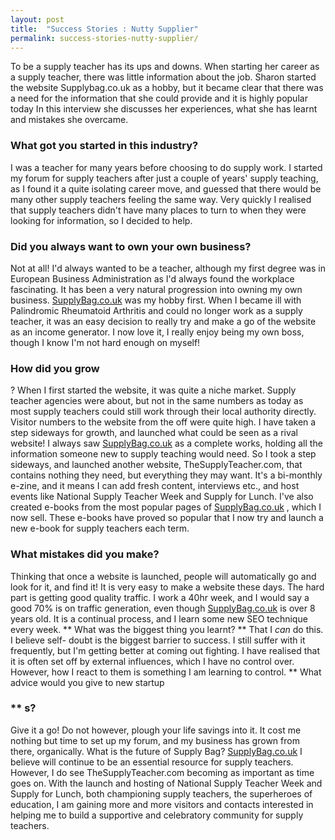 ```yaml
---
layout: post
title:  "Success Stories : Nutty Supplier"
permalink: success-stories-nutty-supplier/
---
```

To be a supply teacher has its ups and downs. When starting her career as a
supply teacher, there was little information about the job. Sharon started the
website Supplybag.co.uk as a hobby, but it became clear that there was a need
for the information that she could provide and it is highly popular today  In
this interview she discusses her experiences, what she has learnt and mistakes
she overcame.  

### What got you started in this industry?

I was a teacher
for many years before choosing to do supply work. I started my forum for
supply teachers after just a couple of years' supply teaching, as I found it a
quite isolating career move, and guessed that there would be many other supply
teachers feeling the same way. Very quickly I realised that supply teachers
didn't have many places to turn to when they were looking for information, so
I decided to help. 

### Did you always want to own your own business?

Not at
all! I'd always wanted to be a teacher, although my first degree was in
European Business Administration as I'd always found the workplace
fascinating. It has been a very natural progression into owning my own
business. [SupplyBag.co.uk](http://supplybag.co.uk/) was my hobby first.
When I became ill with Palindromic Rheumatoid Arthritis and could no longer
work as a supply teacher, it was an easy decision to really try and make a go
of the website as an income generator. I now love it, I really enjoy being my
own boss, though I know I'm not hard enough on myself! 

### How did you grow

? When I first started the website, it was quite a niche market. Supply
teacher agencies were about, but not in the same numbers as today as most
supply teachers could still work through their local authority directly.
Visitor numbers to the website from the off were quite high. I have taken a
step sideways for growth, and launched what could be seen as a rival website!
I always saw [SupplyBag.co.uk](http://supplybag.co.uk/) as a complete works,
holding all the information someone new to supply teaching would need. So I
took a step sideways, and launched another website, TheSupplyTeacher.com, that
contains nothing they need, but everything they may want. It's a bi-monthly
e-zine, and it means I can add fresh content, interviews etc., and host events
like National Supply Teacher Week and Supply for Lunch. I've also created
e-books from the most popular pages of [SupplyBag.co.uk](http://supplybag.co.uk/) , which I now sell. These e-books have proved so
popular that I now try and launch a new e-book for supply teachers each term.

### What mistakes did you make?

Thinking that once a website is launched,
people will automatically go and look for it, and find it! It is very easy to
make a website these days. The hard part is getting good quality traffic. I
work a 40hr week, and I would say a good 70% is on traffic generation, even
though [SupplyBag.co.uk](http://supplybag.co.uk/) is over 8 years old. It is
a continual process, and I learn some new SEO technique every week. ** What
was the biggest thing you learnt? ** That I *can* do this. I believe self-
doubt is the biggest barrier to success. I still suffer with it frequently,
but I'm getting better at coming out fighting. I have realised that it is
often set off by external influences, which I have no control over. However,
how I react to them is something I am learning to control. ** What advice
would you give to new startup 

### ** s?

Give it a go! Do not however, plough
your life savings into it. It cost me nothing but time to set up my forum, and
my business has grown from there, organically. What is the future of Supply
Bag? [SupplyBag.co.uk](http://supplybag.co.uk/) I believe will continue
to be an essential resource for supply teachers. However, I do see
TheSupplyTeacher.com becoming as important as time goes on. With the launch
and hosting of National Supply Teacher Week and Supply for Lunch, both
championing supply teachers, the superheroes of education, I am gaining more
and more visitors and contacts interested in helping me to build a supportive
and celebratory community for supply teachers.
